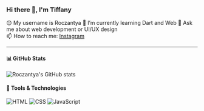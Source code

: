 ### Hi there 👋, I'm Tiffany

😊 My username is Roczantya
🌱 I’m currently learning Dart and Web
💬 Ask me about web development or UI/UX design  
📫 How to reach me: [Instagram](https://www.instagram.com/fannya145/)

---

#### 📊 GitHub Stats
![Roczantya's GitHub stats](https://github-readme-stats.vercel.app/api?username=Roczantya&show_icons=true&theme=radical)

#### 🧰 Tools & Technologies
![HTML](https://img.shields.io/badge/-HTML5-E34F26?style=flat&logo=html5)
![CSS](https://img.shields.io/badge/-CSS3-1572B6?style=flat&logo=css3)
![JavaScript](https://img.shields.io/badge/-JavaScript-F7DF1E?style=flat&logo=javascript)
